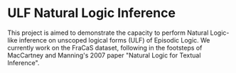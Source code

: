 # ULF Natural Logic Inference

This project is aimed to demonstrate the capacity to perform Natural Logic-like
inference on unscoped logical forms (ULF) of Episodic Logic.  We currently work
on the FraCaS dataset, following in the footsteps of MacCartney and Manning's
2007 paper "Natural Logic for Textual Inference".

